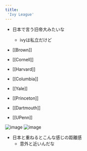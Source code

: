 ```yaml
---
title:
 'Ivy League'
---
```


- 日本で言う旧帝大みたいな
    - ivyは私立だけど

- [[Brown]]
- [[Cornell]]
- [[Harvard]]
- [[Columbia]]
- [[Yale]]
- [[Princeton]]
- [[Dartmouth]]
- [[UPenn]]



![image](https://gyazo.com/0f5cec8c82f89a796671b4164abc587f/thumb/1000)
![image](https://gyazo.com/85cb6f5ec3ed887988fbac21d2d66d40/thumb/1000)

- 日本と重ねるとこんな感じの距離感
    - 意外と近いんだな
